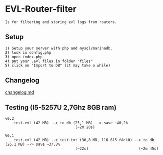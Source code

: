 # **EVL-Router-filter**

```
Is for filtering and storing evl logs from routers.
```

## **Setup**

```
1) Setup your server with php and mysql/marinadb.
2) look in config.php
3) open index.php
4) put your .evl files in folder "files"
5) click on "Import to DB" (it may take a while)
```

## **Changelog**

[changelog.md](changelog.md)

## **Testing** (I5-5257U 2,7Ghz  8GB ram)

```
v0.2
    test.evl (42 MB) --> to db (25,1 MB) --> save ~40,2%
                                (~2m 20s)

V0.1
    test.evl (42 MB) --> test.txt (30,8 MB, 116 615 řádků) --> to db (26,1 MB) --> save ~37,8%
                                (~22s)                       (~2m 45s)
```
